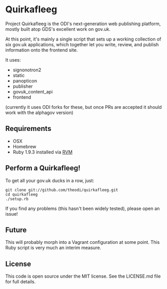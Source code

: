 Quirkafleeg
===========

Project Quirkafleeg is the ODI's next-generation web publishing platform, mostly built 
atop GDS's excellent work on gov.uk.

At this point, it's mainly a single script that sets up a working collection of six gov.uk
applications, which together let you write, review, and publish information onto the frontend
site.

It uses:

* signonotron2
* static
* panopticon
* publisher
* govuk_content_api
* frontend

(currently it uses ODI forks for these, but once PRs are accepted it should work with the alphagov version)

Requirements
------------

* OSX
* Homebrew
* Ruby 1.9.3 installed via [RVM](http://rvm.io)

Perform a Quirkafleeg!
----------------------

To get all your gov.uk ducks in a row, just:

```
git clone git://github.com/theodi/quirkafleeg.git
cd quirkafleeg
./setup.rb
```

If you find any problems (this hasn't been widely tested), please open an issue!

Future
------

This will probably morph into a Vagrant configuration at some point. This Ruby script is very much an interim measure.

License
-------

This code is open source under the MIT license. See the LICENSE.md file for full details.